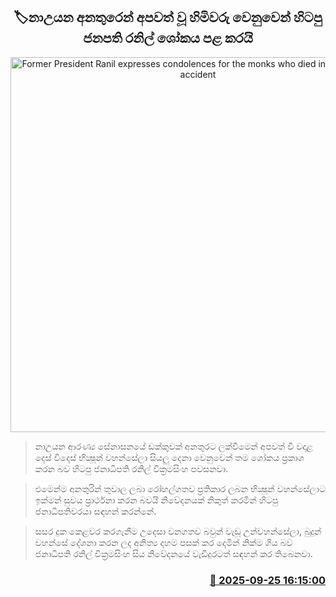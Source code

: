 <p align='center'><b><h2 align='center' title='Former President Ranil expresses condolences for the monks who died in the Na Uyana accident'>🏷නාඋයන අනතුරෙන් අපවත් වූ හිමිවරු වෙනුවෙන් හිටපු ජනපති රනිල් ශෝකය පළ කරයි</h2></b></p>
<p align='center'><img src='https://helakuru.sgp1.cdn.digitaloceanspaces.com/esana/images/lib/ranil-wickramasinhe-court.jpg' width='600' alt='Former President Ranil expresses condolences for the monks who died in the Na Uyana accident'></p>

> නාඋයන ආරණ්‍ය සේනාසනයේ ඩක්කුවක් අනතුරට ලක්වීමෙන් අපවත් වී වදාළ දෙස් විදෙස් භික්‍ෂූන් වහන්සේලා සියලු දෙනා වෙනුවෙන් තම ශෝකය ප්‍රකාශ කරන බව හිටපු ජනාධිපති රනිල් වික්‍රමසිංහ පවසනවා.

> එමෙන්ම අනතුරින් තුවාල ලබා රෝහල්ගතව ප්‍රතිකාර ලබන භික්‍ෂූන් වහන්සේලාට ඉක්මන් සුවය ප්‍රාර්ථනා කරන බවයි නිවේදනයක් නිකුත් කරමින් හිටපු ජනාධිපතිවරයා සඳහන් කරන්නේ.

> සසර දුක කෙළවර කරගැනීම උදෙසා වනගතව බවුන් වැඩූ උන්වහන්සේලා, බුදුන් වහන්සේ දේශනා කරන ලද අනිත්‍ය දහම පසක් කර දෙමින් නික්ම ගිය බව ජනාධිපති රනිල් වික්‍රමසිංහ සිය නිවේදනයේ වැඩිදුරටත් සඳහන් කර තිබෙනවා.



<h3 align='right'><a href='https://www.helakuru.lk/esana/p/113973/'>📅 2025-09-25 16:15:00</a></h3>
